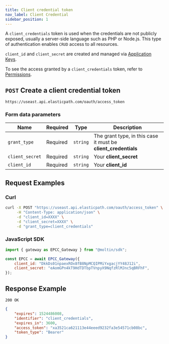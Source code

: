 ```yaml
---
title: Client credential token
nav_label: Client Credential
sidebar_position: 1
---
```


A `client_credentials` token is used when the credentials are not publicly exposed, usually a server-side language such as PHP or Node.js. This type of authentication enables `CRUD` access to all resources.

`client_id` and `client_secret` are created and managed via [Application Keys](/docs/api/application-keys/create-key).

To see the access granted by a `client_credentials` token, refer to [Permissions](/docs/authentication/Tokens/permissions).

## `POST` Create a client credential token

```http
https://useast.api.elasticpath.com/oauth/access_token
```

### Form data parameters

| Name            | Required | Type     | Description                                                    |
| --------------- | -------- | -------- | -------------------------------------------------------------- |
| `grant_type`    | Required | `string` | The grant type, in this case it must be **client_credentials** |
| `client_secret` | Required | `string` | Your **client_secret**                                         |
| `client_id`     | Required | `string` | Your **client_id**                                             |

## Request Examples

### Curl

```bash
curl -X POST "https://useast.api.elasticpath.com/oauth/access_token" \
     -H "Content-Type: application/json" \
     -d "client_id=XXXX" \
     -d "client_secret=XXXX" \
     -d "grant_type=client_credentials"
```

### JavaScript SDK

```javascript
import { gateway as EPCC_Gateway } from "@moltin/sdk";

const EPCC = await EPCC_Gateway({
    client_id: "DkkDs01npaexROx8fB8NpMCQIPMiYxgacjYY48J12i",
    client_secret: "eAomGPn4kT9HdTDTbpTVnpyX9NqfzRlMJnc5qBRFhF",
});
```

## Response Example

`200 OK`

```json
{
    "expires": 1524486008,
    "identifier": "client_credentials",
    "expires_in": 3600,
    "access_token": "xa3521ca621113e44eeed9232fa3e54571cb08bc",
    "token_type": "Bearer"
}
```
